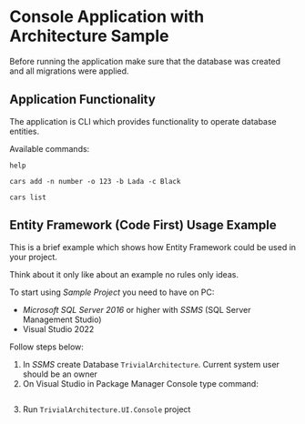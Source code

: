 # Console Application with Architecture Sample

Before running the application make sure that the database was created and all migrations were applied.

## Application Functionality

The application is CLI which provides functionality to operate database entities.

Available commands:
```
help
```

```
cars add -n number -o 123 -b Lada -c Black
```

```
cars list
```

## Entity Framework (Code First) Usage Example

This is a brief example which shows how Entity Framework could be used in your project.

Think about it only like about an example no rules only ideas.

To start using *Sample Project* you need to have on PC:

+ *Microsoft SQL Server 2016* or higher with *SSMS* (SQL Server Management Studio)
+ Visual Studio 2022

Follow steps below:

1. In *SSMS* create Database `TrivialArchitecture`. Current system user should be an owner
2. On Visual Studio in Package Manager Console type command:
```cmd

```
3. Run `TrivialArchitecture.UI.Console` project